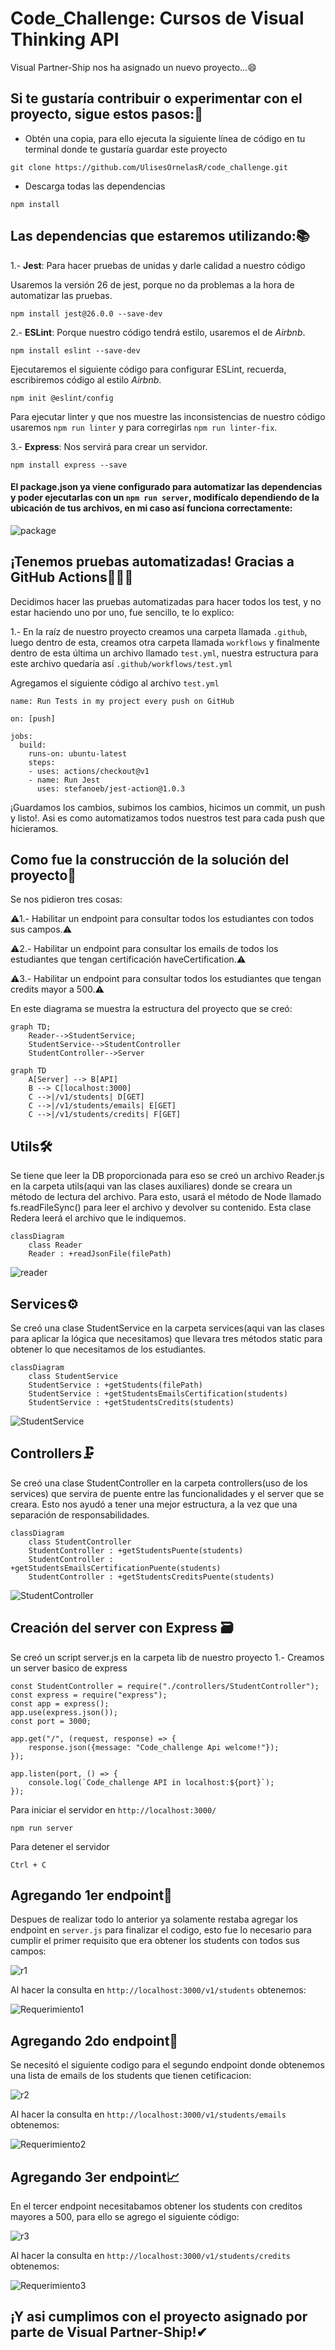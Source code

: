 # Code_Challenge: Cursos de Visual Thinking API

Visual Partner-Ship nos ha asignado un nuevo proyecto...😄

## Si te gustaría contribuir o experimentar con el proyecto, sigue estos pasos:👯‍

- Obtén una copia, para ello ejecuta la siguiente línea de código en tu terminal donde te gustaría guardar este proyecto

```
git clone https://github.com/UlisesOrnelasR/code_challenge.git
```

- Descarga todas las dependencias

```
npm install
```

## Las dependencias que estaremos utilizando:📚

1.- **Jest**: Para hacer pruebas de unidas y darle calidad a nuestro código

Usaremos la versión 26 de jest, porque no da problemas a la hora de automatizar las pruebas.
```
npm install jest@26.0.0 --save-dev
```

2.- **ESLint**: Porque nuestro código tendrá estilo, usaremos el de *Airbnb*.

```
npm install eslint --save-dev
```

Ejecutaremos el siguiente código para configurar ESLint, recuerda, escribiremos código al estilo *Airbnb*.

```
npm init @eslint/config

```

Para ejecutar linter y que nos muestre las inconsistencias de nuestro código usaremos `npm run linter` y para corregirlas `npm run linter-fix`.

3.- **Express**: Nos servirá para crear un servidor.

```
npm install express --save
```

#### El package.json ya viene configurado para automatizar las dependencias y poder ejecutarlas con un `npm run server`, modifícalo dependiendo de la ubicación de tus archivos, en mi caso así funciona correctamente:

![package](https://user-images.githubusercontent.com/99143567/167772273-c5d4b207-4a85-4571-bbd4-3cafca8cb4d3.JPG)

## ¡Tenemos pruebas automatizadas! Gracias a GitHub Actions🤖✅🦾

Decidimos hacer las pruebas automatizadas para hacer todos los test, y no estar haciendo uno por uno, fue sencillo, te lo explico:

1.- En la raíz de nuestro proyecto creamos una carpeta llamada `.github`, luego dentro de esta, creamos otra carpeta llamada `workflows` y finalmente dentro de esta última un archivo llamado `test.yml`, nuestra estructura para este archivo quedaría así `.github/workflows/test.yml` 

Agregamos el siguiente código al archivo `test.yml`

```
name: Run Tests in my project every push on GitHub

on: [push]

jobs:
  build:
    runs-on: ubuntu-latest
    steps:
    - uses: actions/checkout@v1
    - name: Run Jest
      uses: stefanoeb/jest-action@1.0.3
```

¡Guardamos los cambios, subimos los cambios, hicimos un commit, un push y listo!. Asi es como automatizamos todos nuestros test para cada push que hicieramos.


## Como fue la construcción de la solución del proyecto📝

Se nos pidieron tres cosas:

⚠1.- Habilitar un endpoint para consultar todos los estudiantes con todos sus campos.⚠

⚠2.- Habilitar un endpoint para consultar los emails de todos los estudiantes que tengan certificación haveCertification.⚠

⚠3.- Habilitar un endpoint para consultar todos los estudiantes que tengan credits mayor a 500.⚠

En este diagrama se muestra la estructura del proyecto que se creó:

```mermaid
graph TD;
    Reader-->StudentService;
    StudentService-->StudentController
    StudentController-->Server
```
```mermaid
graph TD
    A[Server] --> B[API]
    B --> C[localhost:3000]
    C -->|/v1/students| D[GET]
    C -->|/v1/students/emails| E[GET]
    C -->|/v1/students/credits| F[GET]
```
## Utils🛠

Se tiene que leer la DB proporcionada para eso se creó un archivo Reader.js en la carpeta utils(aqui van las clases auxiliares) donde se creara un método de lectura del archivo. Para esto, usará el método de Node llamado fs.readFileSync() para leer el archivo y devolver su contenido.
Esta clase Redera leerá el archivo que le indiquemos.

```mermaid
classDiagram
    class Reader
    Reader : +readJsonFile(filePath)
```

![reader](https://user-images.githubusercontent.com/99143567/167786420-066c56b5-d4af-409e-a41e-24f9759951e1.JPG)

## Services⚙

Se creó una clase StudentService en la carpeta services(aqui van las clases para aplicar la lógica que necesitamos) que llevara tres métodos static para obtener lo que necesitamos de los estudiantes.

```mermaid
classDiagram
    class StudentService
    StudentService : +getStudents(filePath)
    StudentService : +getStudentsEmailsCertification(students)
    StudentService : +getStudentsCredits(students)
```

![StudentService](https://user-images.githubusercontent.com/99143567/167786471-61761935-3083-441f-8771-a2195b5c1837.JPG)

## Controllers🗜

Se creó una clase StudentController en la carpeta controllers(uso de los services) que servira de puente entre las funcionalidades y el server que se creara.
Esto nos ayudó a tener una mejor estructura, a la vez que una separación de responsabilidades.

```mermaid
classDiagram
    class StudentController
    StudentController : +getStudentsPuente(students)
    StudentController : +getStudentsEmailsCertificationPuente(students)
    StudentController : +getStudentsCreditsPuente(students)
```

![StudentController](https://user-images.githubusercontent.com/99143567/167786539-39a01149-ce48-4fc8-97d2-3e4adbdc0565.JPG)

## Creación del server con Express 🗃

Se creó un script server.js en la carpeta lib de nuestro proyecto
1.- Creamos un server basico de express 
```
const StudentController = require("./controllers/StudentController");
const express = require("express");
const app = express();
app.use(express.json());
const port = 3000;

app.get("/", (request, response) => {
    response.json({message: "Code_challenge Api welcome!"});
});

app.listen(port, () => {
    console.log(`Code_challenge API in localhost:${port}`);
});
```

Para iniciar el servidor en `http://localhost:3000/`

```
npm run server
```

Para detener el servidor 

```
Ctrl + C 
```

## Agregando 1er endpoint🧾

Despues de realizar todo lo anterior ya solamente restaba agregar los endpoint en `server.js` para finalizar el codigo, esto fue lo necesario para cumplir el primer requisito que era obtener los students con todos sus campos:

![r1](https://user-images.githubusercontent.com/99143567/167783714-d8cf6a89-8464-4706-818f-861cac8b8fb1.JPG)

Al hacer la consulta en `http://localhost:3000/v1/students` obtenemos:

![Requerimiento1](https://user-images.githubusercontent.com/99143567/167783867-e3fb56db-e2a7-4fac-bc46-8eb2deae9415.png)

## Agregando 2do endpoint📑

Se necesitó el siguiente codigo para el segundo endpoint donde obtenemos una lista de emails de los students que tienen cetificacion:

![r2](https://user-images.githubusercontent.com/99143567/167784254-a2e58f62-1612-4593-ba14-eee788a54713.JPG)

Al hacer la consulta en `http://localhost:3000/v1/students/emails` obtenemos:

![Requerimiento2](https://user-images.githubusercontent.com/99143567/167784395-ab52bd33-ae2f-4fc2-a428-e761f3d06ff0.png)

## Agregando 3er endpoint📈

En el tercer endpoint necesitabamos obtener los students con creditos mayores a 500, para ello se agrego el siguiente código:

![r3](https://user-images.githubusercontent.com/99143567/167784665-2bdcbcb8-04e7-4442-9a63-1ee2098ad93b.JPG)

Al hacer la consulta en `http://localhost:3000/v1/students/credits` obtenemos:

![Requerimiento3](https://user-images.githubusercontent.com/99143567/167784763-660d17a0-2d1c-4c2c-86b5-4c5155b7e82c.png)

## ¡Y asi cumplimos con el proyecto asignado por parte de Visual Partner-Ship!✔




